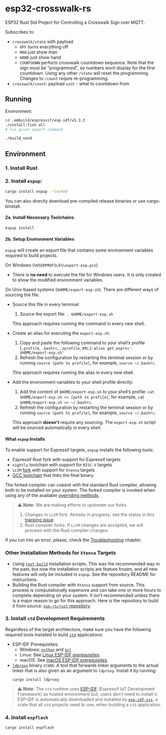 # esp32-crosswalk-rs

ESP32 Rust Std Project for Controlling a Crosswalk Sign over MQTT.

Subscribes to:
 - `crosswalk/state` with payload
    - `OFF` turns everything off
    - `MAN` just show man
    - `HAND` just show hand
    - `COUNTDOWN` perform crosswalk countdown sequence. Note that the sign must be "programmed", so numbers wont display for the first countdown. Using any other `/state` will reset the programming. Changes to `/count` requre re-programming.
 - `crosswalk/count`: payload `uint` - what to countdown from 


## Running

Environment:

```bash
cd .embuild/espressif/esp-idf/v5.3.3
./install.fish all
# run given export command
```

```bash
./build_send
```

## Environment

### 1. Install Rust

### 2. Install `espup`:

```bash
cargo install espup --locked
```
You can also directly download pre-compiled release binaries or use cargo-binstall.

#### 2a. Install Necessary Toolchains:

```bash
espup install
```

#### 2b. Setup Environment Variables

`espup` will create an export file that contains some environment variables required to build projects.

On Windows (`%USERPROFILE%\export-esp.ps1`)
  - There is **no need** to execute the file for Windows users. It is only created to show the modified environment variables.

On Unix-based systems (`$HOME/export-esp.sh`). There are different ways of sourcing the file:
- Source this file in every terminal:
   1. Source the export file: `. $HOME/export-esp.sh`

   This approach requires running the command in every new shell.
- Create an alias for executing the `export-esp.sh`:
   1. Copy and paste the following command to your shell’s profile (`.profile`, `.bashrc`, `.zprofile`, etc.): `alias get_esprs='. $HOME/export-esp.sh'`
   2. Refresh the configuration by restarting the terminal session or by running `source [path to profile]`, for example, `source ~/.bashrc`.

   This approach requires running the alias in every new shell.
- Add the environment variables to your shell profile directly:
   1. Add the content of `$HOME/export-esp.sh` to your shell’s profile: `cat $HOME/export-esp.sh >> [path to profile]`, for example, `cat $HOME/export-esp.sh >> ~/.bashrc`.
   2. Refresh the configuration by restarting the terminal session or by running `source [path to profile]`, for example, `source ~/.bashrc`.

   This approach **doesn't** require any sourcing. The `export-esp.sh` script will be sourced automatically in every shell.

#### What `espup` Installs

To enable support for Espressif targets, `espup` installs the following tools:

- Espressif Rust fork with support for Espressif targets
- `nightly` toolchain with support for `RISC-V` targets
- `LLVM` [fork][llvm-github-fork] with support for `Xtensa` targets
- [GCC toolchain][gcc-toolchain-github-fork] that links the final binary

The forked compiler can coexist with the standard Rust compiler, allowing both to be installed on your system. The forked compiler is invoked when using any of the available [overriding methods][rustup-overrides].

> ⚠️ **Note**: We are making efforts to upstream our forks
> 1. Changes in `LLVM` fork. Already in progress, see the status in this [tracking issue][llvm-github-fork-upstream issue].
> 2. Rust compiler forks. If `LLVM` changes are accepted, we will proceed with the Rust compiler changes.

If you run into an error, please, check the [Troubleshooting][troubleshooting] chapter.

[llvm-github-fork]: https://github.com/espressif/llvm-project
[gcc-toolchain-github-fork]: https://github.com/espressif/crosstool-NG/
[rustup-overrides]: https://rust-lang.github.io/rustup/overrides.html
[llvm-github-fork-upstream issue]: https://github.com/espressif/llvm-project/issues/4
[troubleshooting]: ../troubleshooting/index.md

### Other Installation Methods for `Xtensa` Targets

- Using [`rust-build`][rust-build] installation scripts. This was the recommended way in the past, but now the installation scripts are feature frozen, and all new features will only be included in `espup`. See the repository README for instructions.
- Building the Rust compiler with `Xtensa` support from source. This process is computationally expensive and can take one or more hours to complete depending on your system. It isn't recommended unless there is a major reason to go for this approach. Here is the repository to build it from source: [`esp-rs/rust` repository][esp-rs-rust].

[rust-build]: https://github.com/esp-rs/rust-build#download-installer-in-bash
[esp-rs-rust]: https://github.com/esp-rs/rust

### 3. Install `std` Development Requirements

Regardless of the target architecture, make sure you have the following required tools installed to build [`std`][rust-esp-book-overview-std] applications:

- ESP-IDF Prerequisites:
  - Windows: [`python`][python-website-download] and [`git`][git-website-download]
  - Linux: See [Linux ESP-IDF prerequisites][esp-idf-linux].
  - macOS: See [macOS ESP-IDF prerequisites][esp-idf-macos].
- [`ldproxy`][embuild-github-ldproxy] binary crate: A tool that forwards linker arguments to the actual linker that is also given as an argument to `ldproxy`. Install it by running:
    ```shell
    cargo install ldproxy
    ```

> ⚠️ **Note**: The `std` runtime uses [ESP-IDF][esp-idf-github] (Espressif IoT Development Framework) as hosted environment but, users don't need to install it. ESP-IDF is automatically downloaded and installed by [`esp-idf-sys`][esp-idf-sys-github], a crate that all `std` projects need to use, when building a `std` application.

[rust-esp-book-overview-std]: ../overview/using-the-standard-library.md
[python-website-download]: https://www.python.org/downloads/windows/
[git-website-download]: https://git-scm.com/downloads
[embuild-github-ldproxy]: https://github.com/esp-rs/embuild/tree/master/ldproxy
[esp-idf-sys-github]: https://github.com/esp-rs/esp-idf-sys
[esp-idf-github]: https://github.com/espressif/esp-idf
[esp-idf-linux]: https://docs.espressif.com/projects/esp-idf/en/latest/esp32/get-started/linux-macos-setup.html#for-linux-users
[esp-idf-macos]: https://docs.espressif.com/projects/esp-idf/en/latest/esp32/get-started/linux-macos-setup.html#for-macos-users

### 4. Install `espflash`

```bash
cargo install espflash
```
